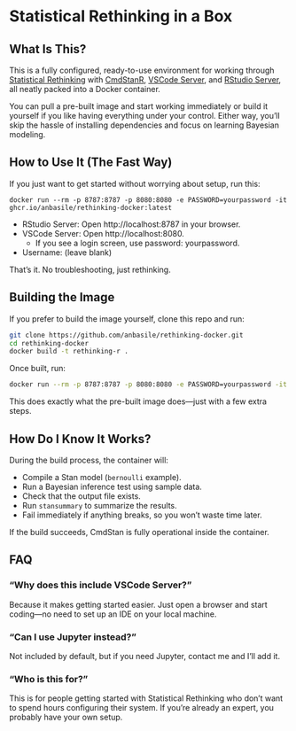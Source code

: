 # Statistical Rethinking in a Box

## What Is This?

This is a fully configured, ready-to-use environment for working through [Statistical Rethinking](https://xcelab.net/rm/) with [CmdStanR](https://mc-stan.org/cmdstanr/), [VSCode Server](https://code.visualstudio.com/docs/remote/vscode-server), and [RStudio Server](https://posit.co/download/rstudio-server/), all neatly packed into a Docker container.

You can pull a pre-built image and start working immediately or build it yourself if you like having everything under your control. Either way, you’ll skip the hassle of installing dependencies and focus on learning Bayesian modeling.

## How to Use It (The Fast Way)

If you just want to get started without worrying about setup, run this:

```
docker run --rm -p 8787:8787 -p 8080:8080 -e PASSWORD=yourpassword -it ghcr.io/anbasile/rethinking-docker:latest

```

 - RStudio Server: Open http://localhost:8787 in your browser.
 - VSCode Server: Open http://localhost:8080.
   - If you see a login screen, use password: yourpassword.
 - Username: (leave blank)

That’s it. No troubleshooting, just rethinking.

## Building the Image

If you prefer to build the image yourself, clone this repo and run:

``` bash
git clone https://github.com/anbasile/rethinking-docker.git
cd rethinking-docker
docker build -t rethinking-r .
```


Once built, run:

``` bash
docker run --rm -p 8787:8787 -p 8080:8080 -e PASSWORD=yourpassword -it rethinking-r
```


This does exactly what the pre-built image does—just with a few extra steps.

## How Do I Know It Works?

During the build process, the container will:

- Compile a Stan model (`bernoulli` example).
- Run a Bayesian inference test using sample data.
- Check that the output file exists.
- Run `stansummary` to summarize the results.
- Fail immediately if anything breaks, so you won’t waste time later.

If the build succeeds, CmdStan is fully operational inside the container.

## FAQ

### “Why does this include VSCode Server?”

Because it makes getting started easier. Just open a browser and start coding—no need to set up an IDE on your local machine.

### “Can I use Jupyter instead?”

Not included by default, but if you need Jupyter, contact me and I’ll add it.

### “Who is this for?”

This is for people getting started with Statistical Rethinking who don’t want to spend hours configuring their system. If you’re already an expert, you probably have your own setup.
